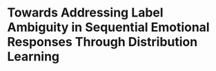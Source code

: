 # Towards Addressing Label Ambiguity in Sequential Emotional Responses Through Distribution Learning
